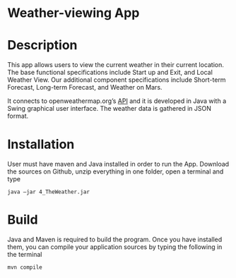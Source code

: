 # Weather-viewing App 

# Description

This app allows users to view the current weather in their current location. The base functional specifications include Start up and Exit, and Local Weather View. Our additional component specifications include Short-term Forecast, Long-term Forecast, and Weather on Mars.

 It connects to openweathermap.org’s <a href="http://openweathermap.org/api">API</a> and it is developed in Java with a Swing graphical user interface. The weather data is gathered in JSON format.
 
# Installation
User must have maven and Java installed in order to run the App.
Download the sources on Github, unzip everything in one folder, open a terminal and type
    
    java –jar 4_TheWeather.jar
 
# Build
Java and Maven is required to build the program. Once you have installed them, you can compile your application sources by typing the following in the terminal

   
    mvn compile



 
 
 
 
 
